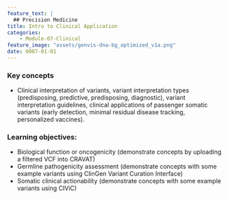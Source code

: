 ```yaml
---
feature_text: |
  ## Precision Medicine
title: Intro to Clinical Application
categories:
    - Module-07-Clinical
feature_image: "assets/genvis-dna-bg_optimized_v1a.png"
date: 0007-01-01
---
```


### Key concepts
* Clinical interpretation of variants, variant interpretation types (predisposing, predictive, predisposing, diagnostic), variant interpretation guidelines, clinical applications of passenger somatic variants (early detection, minimal residual disease tracking, personalized vaccines).

### Learning objectives:
* Biological function or oncogenicity (demonstrate concepts by uploading a filtered VCF into CRAVAT)
* Germline pathogenicity assessment (demonstrate concepts with some example variants using ClinGen Variant Curation Interface)
* Somatic clinical actionability (demonstrate concepts with some example variants using CIViC)


